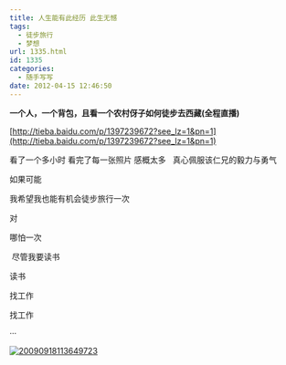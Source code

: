 ```yaml
---
title: 人生能有此经历 此生无憾
tags:
  - 徒步旅行
  - 梦想
url: 1335.html
id: 1335
categories:
  - 随手写写
date: 2012-04-15 12:46:50
---
```


**一个人，一个背包，且看一个农村伢子如何徒步去西藏(全程直播)**

[http://tieba.baidu.com/p/1397239672?see_lz=1&pn=1](http://tieba.baidu.com/p/1397239672?see_lz=1&pn=1)

看了一个多小时 看完了每一张照片 感概太多   真心佩服该仁兄的毅力与勇气

如果可能

我希望我也能有机会徒步旅行一次

对

哪怕一次

 尽管我要读书

读书

找工作

找工作

···

[![](http://www.ccc5.cc/wp-content/uploads/2012/04/20090918113649723-300x292.jpg "20090918113649723")](http://www.ccc5.cc/wp-content/uploads/2012/04/20090918113649723.jpg)